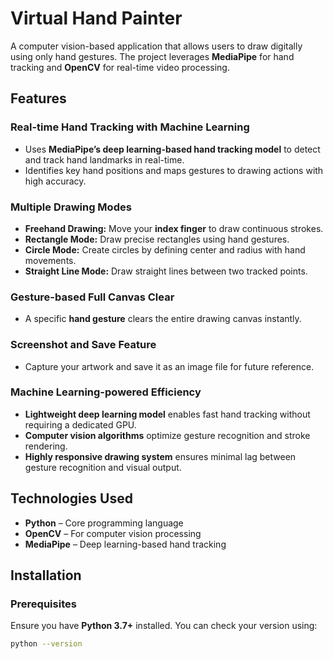 # Virtual Hand Painter  
A computer vision-based application that allows users to draw digitally using only hand gestures. The project leverages **MediaPipe** for hand tracking and **OpenCV** for real-time video processing.  

## Features  

### Real-time Hand Tracking with Machine Learning  
- Uses **MediaPipe’s deep learning-based hand tracking model** to detect and track hand landmarks in real-time.  
- Identifies key hand positions and maps gestures to drawing actions with high accuracy.  

### Multiple Drawing Modes  
- **Freehand Drawing:** Move your **index finger** to draw continuous strokes.  
- **Rectangle Mode:** Draw precise rectangles using hand gestures.  
- **Circle Mode:** Create circles by defining center and radius with hand movements.  
- **Straight Line Mode:** Draw straight lines between two tracked points.  

### Gesture-based Full Canvas Clear  
- A specific **hand gesture** clears the entire drawing canvas instantly.  

### Screenshot and Save Feature  
- Capture your artwork and save it as an image file for future reference.  

### Machine Learning-powered Efficiency  
- **Lightweight deep learning model** enables fast hand tracking without requiring a dedicated GPU.  
- **Computer vision algorithms** optimize gesture recognition and stroke rendering.  
- **Highly responsive drawing system** ensures minimal lag between gesture recognition and visual output.  

## Technologies Used  
- **Python** – Core programming language  
- **OpenCV** – For computer vision processing  
- **MediaPipe** – Deep learning-based hand tracking  

## Installation  

### Prerequisites  
Ensure you have **Python 3.7+** installed. You can check your version using:  
```bash
python --version
